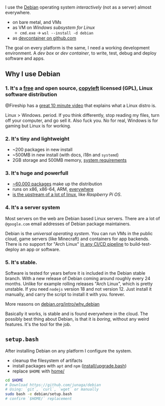 I use the [Debian](https://debian.org/) operating system _interactively_ (not as a server) almost everywhere.

- on bare metal, and VMs
- as VM on _Windows subsystem for Linux_
  - `cmd.exe` -> `wsl --install -d debian`
- as [devcontainer on github.com](https://github.com/features/codespaces)

The goal on every platform is the same, I need a working development environment. A _dev box_ or _dev container_, to write, test, debug and deploy software and apps.

## Why I use Debian

### 1. It's a [free](https://www.debian.org/intro/free) and open source, [copyleft](https://en.wikipedia.org/wiki/Copyleft) licensed (GPL), Linux software distribution

@Fireship has a [great 10 minute video](https://www.youtube.com/watch?v=ShcR4Zfc6Dw) that explains what a Linux distro is.

Linux > Windows. period. If you think differently, stop reading my files, turn off your computer, and go sell it. Also fuck you. No for real, Windows is for gaming but Linux is for working.

### 2. It's tiny and lightweight

- ~200 packages in new install
- ~500MB in new install (with docs, i18n and `systemd`)
- 2GB storage and 500MB memory, [system requirements](https://www.debian.org/releases/stable/amd64/ch03s04.en.html)

### 3. It's huge and powerfull

- [~60.000 packages](https://packages.debian.org/stable/) make up the distribution
- runs on x86, x86-64, ARM, [everywhere](https://www.debian.org/ports/)
- [is the upstream of a lot of linux](https://upload.wikimedia.org/wikipedia/commons/b/b5/Linux_Distribution_Timeline_21_10_2021.svg), like _Raspberry Pi OS_.

### 4. It's a server system

Most servers on the web are Debian based Linux servers. There are a lot of `@google.com` email addresses of Debian package maintainers.

Debian is the _universal operating system_. You can run VMs in the public cloud, game servers (like Minecraft) and containers for app backends. There is no support for "Arch Linux" [in any CI/CD pipeline](https://github.com/ligurio/awesome-ci) to build-test-deploy an app or software.

### 5. It's stable.

Software is tested for years before it is included in the Debian stable branch. With a new release of Debian coming around roughly every 24 months. Unlike for example rolling releases "Arch Linux", which is pretty unstable. If you need `nodejs` version 18 and not version 12. Just install it manually, and carry the script to install it with you. forever.

More reasons on [debian.org/intro/why_debian](https://www.debian.org/intro/why_debian)

Basically it works, is stable and is found everywhere in the cloud. The possibly best thing about Debian, is that it is _boring_, without any weird features. It's the tool for the job.

## `setup.bash`

After installing Debian on any platform I configure the system.

- cleanup the filesystem of artifacts
- install packages with `apt` and `npm` ([install/upgrade.bash](./install/upgrade.bash))
- replace `$HOME` with [home/](./home/)

```sh
cd $HOME
# Download https://github.com/junaga/debian
# Using: `git`, `curl`, `wget` or manually
sudo bash -e debian/setup.bash
# confirm `$HOME/` replacement
```
